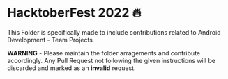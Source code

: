 # HacktoberFest 2022 :fire:

This Folder is specifically made to include contributions related to Android Development - Team Projects

**WARNING** - Please maintain the folder arragements and contribute accordingly. Any Pull Request not following the given instructions will be discarded and marked as an **invalid** request.